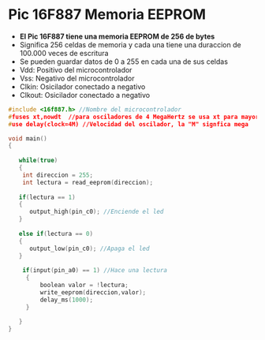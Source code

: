 # Pic 16F887 Memoria EEPROM

* **El Pic 16F887 tiene una memoria EEPROM de 256 de bytes**
* Significa 256 celdas de memoria y cada una tiene una duraccion de 100.000 veces de escritura
* Se pueden guardar datos de 0 a 255 en cada una de sus celdas
* Vdd: Positivo del microcontrolador
* Vss: Negativo del microcontrolador
* Clkin: Osicilador conectado a negativo
* Clkout: Osicilador conectado a negativo

```c
#include <16f887.h> //Nombre del microcontrolador
#fuses xt,nowdt  //para osciladores de 4 MegaHertz se usa xt para mayores usa hs
#use delay(clock=4M) //Velocidad del oscilador, la "M" signfica mega

void main()
{
  
   while(true)
   {
    int direccion = 255;
    int lectura = read_eeprom(direccion);
   
   if(lectura == 1)
   {
      output_high(pin_c0); //Enciende el led
   }
   
   else if(lectura == 0)
   {
      output_low(pin_c0); //Apaga el led
   }
   
    if(input(pin_a0) == 1) //Hace una lectura
     {
         boolean valor = !lectura;
         write_eeprom(direccion,valor);
         delay_ms(1000);
     }
      
   }  
}
```

